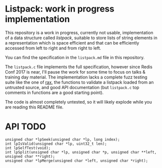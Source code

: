 Listpack: work in progress implementation
===

This repository is a work in progress, currently not usable, implementation
of a data structure called *listpack*, suitable to store lists of string
elements in a representation which is space efficient and that can be
efficiently accessed from left to right and from right to left.

You can find the specification in the `listpack.md` file in this repository.

The `listpack.c` file implements the full specification, however since
Redis Conf 2017 is near, I'll pause the work for some time to focus on
talks & training day material. The implementation lacks a complete fuzz testing
suite like the one of [rax](https://github.com/antirez/rax), the functions
to validate a listpack loaded from an untrusted source, and good API
documentation (but `listpack.c` top comments in functions are a good
starting point).

The code is almost completely untested, so it will likely explode while you
are reading this README file.

API TODO
===

    unsigned char *lpSeek(unsigned char *lp, long index);
    int lpIsValid(unsigned char *lp, uint32_t len);
    int lpSelfTest(void);
    int lpSplit(unsigned char *lp, unsigned char *p, unsigned char **left, unsigned char **right);
    unsigned char *lpMerge(unsigned char *left, unsigned char *right);
